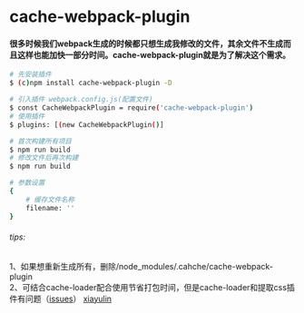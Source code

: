 # cache-webpack-plugin

#### 很多时候我们webpack生成的时候都只想生成我修改的文件，其余文件不生成而且这样也能加快一部分时间。cache-webpack-plugin就是为了解决这个需求。

```bash
# 先安装插件
$ (c)npm install cache-webpack-plugin -D

# 引入插件 webpack.config.js(配置文件)
$ const CacheWebpackPlugin = require('cache-webpack-plugin')
# 使用插件
$ plugins: [(new CacheWebpackPlugin()]

# 首次构建所有项目
$ npm run build
# 修改文件后再次构建
$ npm run build

# 参数设置
{
	# 缓存文件名称
	filename: '' 
}

```
###### tips: 
1、如果想重新生成所有，删除/node_modules/.cahche/cache-webpack-plugin  
2、可结合cache-loader配合使用节省打包时间，但是cache-loader和提取css插件有问题（[issues](https://github.com/webpack-contrib/cache-loader/issues/40)）
[xiayulin](https://www.xiayulin.top)
